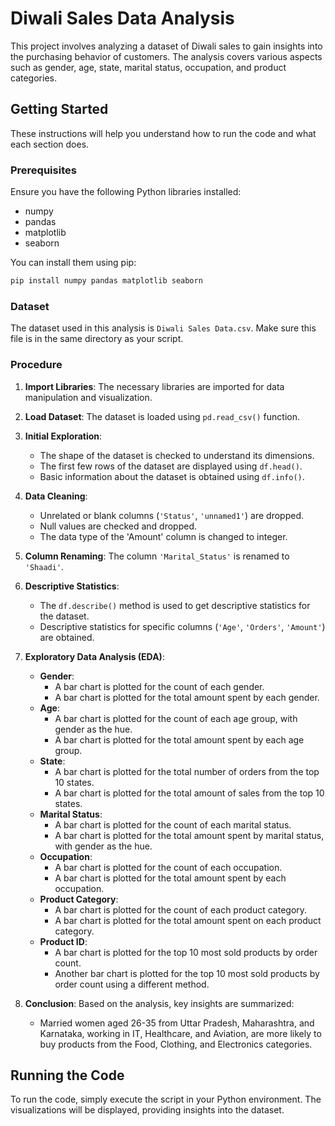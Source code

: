 # Diwali Sales Data Analysis

This project involves analyzing a dataset of Diwali sales to gain insights into the purchasing behavior of customers. The analysis covers various aspects such as gender, age, state, marital status, occupation, and product categories.

## Getting Started

These instructions will help you understand how to run the code and what each section does.

### Prerequisites

Ensure you have the following Python libraries installed:

- numpy
- pandas
- matplotlib
- seaborn

You can install them using pip:

```bash
pip install numpy pandas matplotlib seaborn
```

### Dataset

The dataset used in this analysis is `Diwali Sales Data.csv`. Make sure this file is in the same directory as your script.

### Procedure

1. **Import Libraries**: The necessary libraries are imported for data manipulation and visualization.

2. **Load Dataset**: The dataset is loaded using `pd.read_csv()` function.

3. **Initial Exploration**:
   - The shape of the dataset is checked to understand its dimensions.
   - The first few rows of the dataset are displayed using `df.head()`.
   - Basic information about the dataset is obtained using `df.info()`.

4. **Data Cleaning**:
   - Unrelated or blank columns (`'Status'`, `'unnamed1'`) are dropped.
   - Null values are checked and dropped.
   - The data type of the 'Amount' column is changed to integer.

5. **Column Renaming**: The column `'Marital_Status'` is renamed to `'Shaadi'`.

6. **Descriptive Statistics**:
   - The `df.describe()` method is used to get descriptive statistics for the dataset.
   - Descriptive statistics for specific columns (`'Age'`, `'Orders'`, `'Amount'`) are obtained.

7. **Exploratory Data Analysis (EDA)**:
   - **Gender**:
     - A bar chart is plotted for the count of each gender.
     - A bar chart is plotted for the total amount spent by each gender.
   - **Age**:
     - A bar chart is plotted for the count of each age group, with gender as the hue.
     - A bar chart is plotted for the total amount spent by each age group.
   - **State**:
     - A bar chart is plotted for the total number of orders from the top 10 states.
     - A bar chart is plotted for the total amount of sales from the top 10 states.
   - **Marital Status**:
     - A bar chart is plotted for the count of each marital status.
     - A bar chart is plotted for the total amount spent by marital status, with gender as the hue.
   - **Occupation**:
     - A bar chart is plotted for the count of each occupation.
     - A bar chart is plotted for the total amount spent by each occupation.
   - **Product Category**:
     - A bar chart is plotted for the count of each product category.
     - A bar chart is plotted for the total amount spent on each product category.
   - **Product ID**:
     - A bar chart is plotted for the top 10 most sold products by order count.
     - Another bar chart is plotted for the top 10 most sold products by order count using a different method.

8. **Conclusion**: Based on the analysis, key insights are summarized:
   - Married women aged 26-35 from Uttar Pradesh, Maharashtra, and Karnataka, working in IT, Healthcare, and Aviation, are more likely to buy products from the Food, Clothing, and Electronics categories.

## Running the Code

To run the code, simply execute the script in your Python environment. The visualizations will be displayed, providing insights into the dataset.


